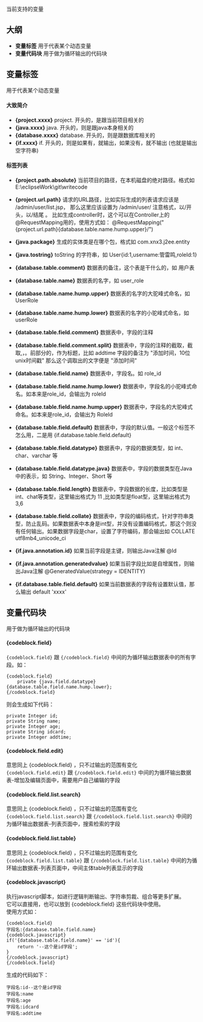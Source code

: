 当前支持的变量

## 大纲
* **变量标签** 用于代表某个动态变量
* **变量代码块** 用于做为循环输出的代码块

## 变量标签
用于代表某个动态变量
#### 大致简介
* **{project.xxxx}** project. 开头的，是跟当前项目相关的
* **{java.xxxx}** java. 开头的，则是跟java本身相关的
* **{database.xxxx}** database. 开头的，则是跟数据库相关的
* **{if.xxxx}** if. 开头的，则是如果有，就输出，如果没有，就不输出 (也就是输出空字符串) 

#### 标签列表
* **{project.path.absolute}** 当前项目的路径，在本机磁盘的绝对路径。格式如 E:\eclipseWork\git\writecode
* **{project.url.path}** 请求的URL路径，比如实际生成的列表请求应该是 /admin/user/list.jsp， 那么这里应该设置为 /admin/user/ 注意格式，以/开头，以/结尾 。 比如生成controller时，这个可以在Controller上的@RequestMapping用的，使用方式如： @RequestMapping("{project.url.path}{database.table.name.hump.upper}/")
  
* **{java.package}** 生成的实体类是在哪个包，格式如 com.xnx3.j2ee.entity  
* **{java.tostring}** toString 的字符串，如 User{id:1,username:管雷鸣,roleId:1}
  
* **{database.table.comment}** 数据表的备注，这个表是干什么的，如 用户表  
* **{database.table.name}** 数据表的名字，如 user_role
* **{database.table.name.hump.upper}** 数据表的名字的大驼峰式命名，如 UserRole 
* **{database.table.name.hump.lower}** 数据表的名字的小驼峰式命名，如 userRole
  
* **{database.table.field.comment}** 数据表中，字段的注释
* **{database.table.field.comment.split}** 数据表中，字段的注释的截取，截取,，。前部分的，作为标题，比如 addtime 字段的备注为 "添加时间，10位unix时间戳"  那么这个调取出的文字便是 "添加时间" 
* **{database.table.field.name}** 数据表中，字段名。如 role_id
* **{database.table.field.name.hump.lower}** 数据表中，字段名的小驼峰式命名。如本来是role_id，会输出为 roleId
* **{database.table.field.name.hump.upper}** 数据表中，字段名的大驼峰式命名。如本来是role_id，会输出为 RoleId
* **{database.table.field.default}** 数据表中，字段的默认值。一般这个标签不怎么用，二是用 {if.database.table.field.default}
* **{database.table.field.datatype}** 数据表中，字段的数据类型，如 int、char、varchar 等
* **{database.table.field.datatype.java}** 数据表中，字段的数据类型在Java中的表示，如 String、Integer、Short 等
* **{database.table.field.length}** 数据表中，字段数据的长度，比如类型是int、chat等类型，这里输出格式为 11 ,比如类型是float型，这里输出格式为 3,6
* **{database.table.field.collate}** 数据表中，字段的编码格式，针对字符串类型，防止乱码。如果数据表中本身是int型，并没有设置编码格式，那这个则没有任何输出。如果数据字段是char，设置了字符编码，那会输出如 COLLATE utf8mb4_unicode_ci
* **{if.java.annotation.id}** 如果当前字段是主键，则输出Java注解 @Id
* **{if.java.annotation.generatedvalue}** 如果当前字段比如是自增属性，则输出Java注解 @GeneratedValue(strategy = IDENTITY)
* **{if.database.table.field.default}** 如果当前数据表的字段有设置默认值，那么输出 default 'xxxx'

## 变量代码块
用于做为循环输出的代码块
#### {codeblock.field}

````{codeblock.field}```` 跟 ````{/codeblock.field}```` 中间的为循环输出数据表中的所有字段。如： 

````
{codeblock.field}
	private {java.field.datatype} {database.table.field.name.hump.lower};
{/codeblock.field}
````

则会生成如下代码： 

````
private Integer id;
private String name;
private Integer age;
private String idcard;
private Integer addtime;
````

#### {codeblock.field.edit}
意思同上 {codeblock.field} ，只不过输出的范围有变化
````{codeblock.field.edit}```` 跟 ````{/codeblock.field.edit}```` 中间的为循环输出数据表-增加及编辑页面中，需要用户自己编辑的字段

#### {codeblock.field.list.search}
意思同上 {codeblock.field} ，只不过输出的范围有变化
````{codeblock.field.list.search}```` 跟 ````{/codeblock.field.list.search}```` 中间的为循环输出数据表-列表页面中，搜索检索的字段

#### {codeblock.field.list.table}
意思同上 {codeblock.field} ，只不过输出的范围有变化
````{codeblock.field.list.table}```` 跟 ````{/codeblock.field.list.table}```` 中间的为循环输出数据表-列表页面中，中间主体table列表显示的字段

#### {codeblock.javascript}
执行javascript脚本，如进行逻辑判断输出、字符串剪裁、组合等更多扩展。  
它可以直接用，也可以放到 {codeblock.field} 这些代码块中使用。  
使用方式如：  

````
{codeblock.field}
字段名:{database.table.field.name}
{codeblock.javascript}
if('{database.table.field.name}' == 'id'){
	return '--这个是id字段';
}
{/codeblock.javascript}
{/codeblock.field}
````

生成的代码如下：  

````
字段名:id--这个是id字段
字段名:name
字段名:age
字段名:idcard
字段名:addtime
````
